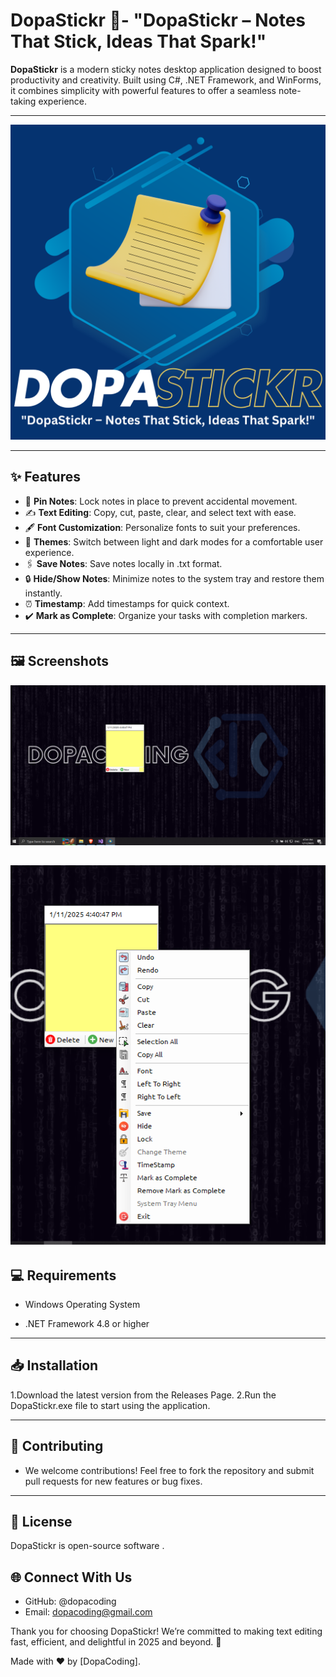 
# DopaStickr 🚀- "DopaStickr – Notes That Stick, Ideas That Spark!" 

**DopaStickr** is a modern sticky notes desktop application designed to boost productivity and creativity. Built using C#, .NET Framework, and WinForms, it combines simplicity with powerful features to offer a seamless note-taking experience.

---

![DopaTxt in Action](https://github.com/dopacoding/DopaStickr/blob/b385c44826b6f73c0188cbd0f67d570f42441fa8/Colorful%203d%20Business%20StartUp%20Growth%20Kit%20LinkedIn%20Video%20Ad.png)

---

## ✨ Features

- 📌 **Pin Notes**: Lock notes in place to prevent accidental movement.
- ✍️ **Text Editing**: Copy, cut, paste, clear, and select text with ease.
- 🖋️ **Font Customization**: Personalize fonts to suit your preferences.
- 🎨 **Themes**: Switch between light and dark modes for a comfortable user experience.
- 🖇️ **Save Notes**: Save notes locally in .txt format.
- 🔒 **Hide/Show Notes**: Minimize notes to the system tray and restore them instantly.
- ⏰ **Timestamp**: Add timestamps for quick context.
- ✔️ **Mark as Complete**: Organize your tasks with completion markers.


---

## 🖼️ Screenshots
![DopaTxt in Action](https://github.com/dopacoding/DopaStickr/blob/78c05b29c4bfe32e1d5581a65e0c84237eedf281/Capture.PNG)

![DopaTxt in Action](https://github.com/dopacoding/DopaStickr/blob/78c05b29c4bfe32e1d5581a65e0c84237eedf281/Capture1.PNG)
---

## 💻 Requirements

- Windows Operating System

- .NET Framework 4.8 or higher


---

## 📥 Installation

1.Download the latest version from the Releases Page.
2.Run the DopaStickr.exe file to start using the application.

---

## 🤝 Contributing

- We welcome contributions! Feel free to fork the repository and submit pull requests for new features or bug fixes.

---

## 📜 License
DopaStickr is open-source software . 

## 🌐 Connect With Us
- GitHub: @dopacoding
- Email: dopacoding@gmail.com

Thank you for choosing DopaStickr! We’re committed to making text editing fast, efficient, and delightful in 2025 and beyond. 🚀

Made with ❤️ by [DopaCoding].
